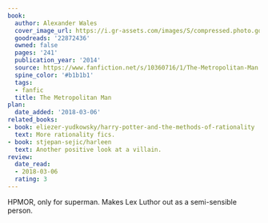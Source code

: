 ```yaml
---
book:
  author: Alexander Wales
  cover_image_url: https://i.gr-assets.com/images/S/compressed.photo.goodreads.com/books/1407181255l/22872436.jpg
  goodreads: '22872436'
  owned: false
  pages: '241'
  publication_year: '2014'
  source: https://www.fanfiction.net/s/10360716/1/The-Metropolitan-Man
  spine_color: '#b1b1b1'
  tags:
  - fanfic
  title: The Metropolitan Man
plan:
  date_added: '2018-03-06'
related_books:
- book: eliezer-yudkowsky/harry-potter-and-the-methods-of-rationality
  text: More rationality fics.
- book: stjepan-sejic/harleen
  text: Another positive look at a villain.
review:
  date_read:
  - 2018-03-06
  rating: 3
---
```


HPMOR, only for superman. Makes Lex Luthor out as a semi-sensible person.

